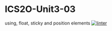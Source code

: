 # ICS2O-Unit3-03
using, float, sticky and position elements
 [![linter](https://github.com/<Lauren-Jeffrey>/<ICS2O-Unit3-03>/workflows/linter/badge.svg)](https://github.com/marketplace/actions/super-linter)  
